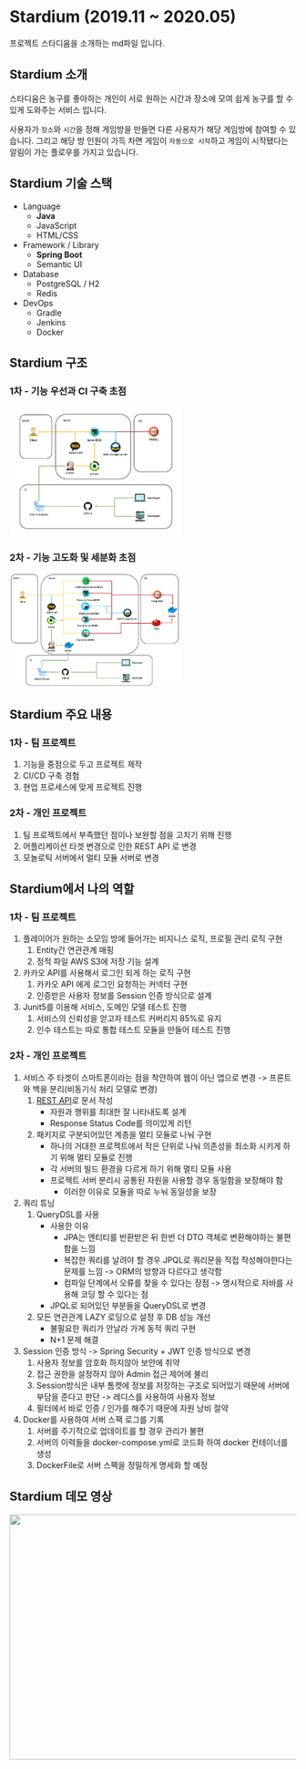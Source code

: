 # Stardium (2019.11 ~ 2020.05)

프로젝트 스타디움을 소개하는 md파일 입니다. 

## Stardium 소개

스타디움은 농구를 좋아하는 개인이 서로 원하는 시간과 장소에 모여 쉽게 농구를 할 수 있게 도와주는 서비스 입니다. 

사용자가 ``장소``와 ``시간``을 정해 게임방을 만들면 다른 사용자가 해당 게임방에 참여할 수 있습니다. 그리고 해당 방 인원이 가득 차면 게임이 ``자동으로 시작``하고 게임이 시작됐다는 알림이 가는 플로우를 가지고 있습니다.

## Stardium 기술 스택

* Language
  * **Java**
  * JavaScript
  * HTML/CSS
* Framework / Library
  * **Spring Boot**
  * Semantic UI
* Database
  * PostgreSQL / H2
  * Redis
* DevOps
  * Gradle
  * Jenkins
  * Docker

## Stardium 구조

### 1차 - 기능 우선과 CI 구축 초점

<img src="./docs/images/Architecture1.png" width="60%" height="50%"/>

### 2차 - 기능 고도화 및 세분화 초점

<img src="./docs/images/Architecture2.png" width="60%" height="50%"/>

## Stardium 주요 내용

### 1차 - 팀 프로젝트

1. 기능을 중점으로 두고 프로젝트 제작
2. CI/CD 구축 경험
3. 현업 프로세스에 맞게 프로젝트 진행

### 2차 - 개인 프로젝트

1. 팀 프로젝트에서 부족했던 점이나 보완할 점을 고치기 위해 진행
2. 어플리케이션 타겟 변경으로 인한 REST API 로 변경
3. 모놀로틱 서버에서 멀티 모듈 서버로 변경

## Stardium에서 나의 역할

### 1차 - 팀 프로젝트

1. 플레이어가 원하는 소모임 방에 들어가는 비지니스 로직, 프로필 관리 로직 구현
   1. Entity간 연관관계 매핑
   2. 정적 파일 AWS S3에 저장 기능 설계
3. 카카오 API를 사용해서 로그인 되게 하는 로직 구현
   1. 카카오 API 에게 로그인 요청하는 커넥터 구현
   2. 인증받은 사용자 정보를 Session 인증 방식으로 설계
4. Junit5를 이용해 서비스, 도메인 모델 테스트 진행
   1. 서비스의 신뢰성을 얻고자 테스트 커버리지 85%로 유지
   2. 인수 테스트는 따로 통합 테스트 모듈을 만들어 테스트 진행 

### 2차 - 개인 프로젝트

1. 서비스 주 타겟이 스마트폰이라는 점을 착안하여 웹이 아닌 앱으로 변경 -> 프론트와 백을 분리(비동기식 처리 모델로 변경)
   1. [REST API](https://github.com/backlo/stardium/blob/master/docs/api/Stardium%20API.md)로 문서 작성
      * 자원과 행위를 최대한 잘 나타내도록 설계
      * Response Status Code를 의미있게 리턴
   2. 패키지로 구분되어있던 계층을 멀티 모듈로 나눠 구현
      * 하나의 거대한 프로젝트에서 작은 단위로 나눠 의존성을 최소화 시키게 하기 위해 멀티 모듈로 진행
      * 각 서버의 빌드 환경을 다르게 하기 위해 멀티 모듈 사용
      * 프로젝트 서버 분리시 공통된 자원을 사용할 경우 동일함을 보장해야 함
        * 이러한 이유로 모듈을 따로 누눠 동일성을 보장
2. 쿼리 튜닝
   1. QueryDSL를 사용
      * 사용한 이유
        * JPA는 엔티티를 반환받은 뒤 한번 더 DTO 객체로 변환해야하는 불편함을 느낌
        * 복잡한 쿼리를 날려야 할 경우 JPQL로 쿼리문을 직접 작성해야한다는 문제를 느낌 -> ORM의 방향과 다르다고 생각함
        * 컴파일 단계에서 오류를 찾을 수 있다는 장점 -> 명시적으로 자바를 사용해 코딩 할 수 있다는 점
      * JPQL로 되어있던 부분들을 QueryDSL로 변경
   2. 모든 연관관계 LAZY 로딩으로 설정 후 DB 성능 개선
      * 불필요한 쿼리가 안날라 가게 동적 쿼리 구현
      * N+1 문제 해결
3. Session 인증 방식  -> Spring Security + JWT 인증 방식으로 변경
   1. 사용자 정보를 암호화 하지않아 보안에 취약
   2. 접근 권한을 설정하지 않아 Admin 접근 제어에 불리
   3. Session방식은 내부 톰켓에 정보를 저장하는 구조로 되어있기 때문에 서버에 부담을 준다고 판단 -> 레디스를  사용하여 사용자  정보 
   4. 필터에서 바로 인증 / 인가를 해주기 때문에 자원 낭비 절약
5. Docker를 사용하여 서버 스팩 로그를 기록
   1. 서버를 주기적으로 업데이트를 할 경우 관리가 불편
   2. 서버의 이력들을 docker-compose.yml로 코드화 하여 docker 컨테이너를 생성
   3. DockerFile로 서버 스팩을 정밀하게 명세화 할 예정

## Stardium 데모 영상

<a target="_blank" href="https://www.youtube.com/watch?v=wkLuv0CkU60"><img src="https://i.imgur.com/Of7l1e1.png" width="750" height="430" /></a>